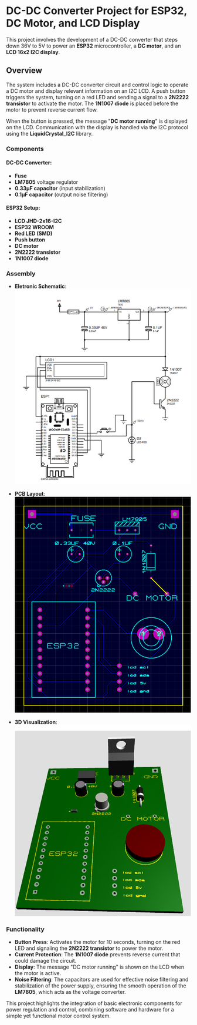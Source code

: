 # DC-DC Converter Project for ESP32, DC Motor, and LCD Display

This project involves the development of a DC-DC converter that steps down 36V to 5V to power an **ESP32** microcontroller, a **DC motor**, and an **LCD 16x2 I2C display**.

## Overview

The system includes a DC-DC converter circuit and control logic to operate a DC motor and display relevant information on an I2C LCD. A push button triggers the system, turning on a red LED and sending a signal to a **2N2222 transistor** to activate the motor. The **1N1007 diode** is placed before the motor to prevent reverse current flow.

When the button is pressed, the message "**DC motor running**" is displayed on the LCD. Communication with the display is handled via the I2C protocol using the **LiquidCrystal_I2C** library.

### Components

#### DC-DC Converter:
- **Fuse**
- **LM7805** voltage regulator
- **0.33µF capacitor** (input stabilization)
- **0.1µF capacitor** (output noise filtering)

#### ESP32 Setup:
- **LCD JHD-2x16-I2C**
- **ESP32 WROOM**
- **Red LED (SMD)**
- **Push button**
- **DC motor**
- **2N2222 transistor**
- **1N1007 diode**

### Assembly

- **Eletronic Schematic**:
![Eletronic Schematic](./images/electronicschematic.png)

- **PCB Layout**:
![PCB Layout](./images/pcblayout.png)

- **3D Visualization**:
![3D Visualization](./images/3dvisualization.png)

### Functionality

- **Button Press**: Activates the motor for 10 seconds, turning on the red LED and signaling the **2N2222 transistor** to power the motor.
- **Current Protection**: The **1N1007 diode** prevents reverse current that could damage the circuit.
- **Display**: The message "DC motor running" is shown on the LCD when the motor is active.
- **Noise Filtering**: The capacitors are used for effective noise filtering and stabilization of the power supply, ensuring the smooth operation of the **LM7805**, which acts as the voltage converter.

This project highlights the integration of basic electronic components for power regulation and control, combining software and hardware for a simple yet functional motor control system.
